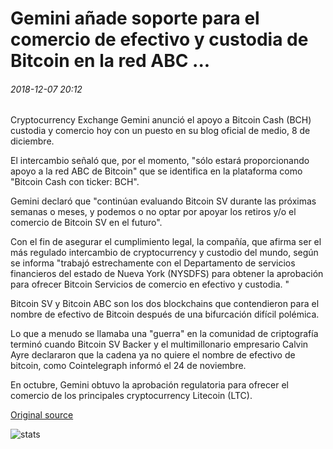 # Gemini añade soporte para el comercio de efectivo y custodia de Bitcoin en la red ABC ...

###### 2018-12-07 20:12

Cryptocurrency Exchange Gemini anunció el apoyo a Bitcoin Cash (BCH) custodia y comercio hoy con un puesto en su blog oficial de medio, 8 de diciembre.

El intercambio señaló que, por el momento, "sólo estará proporcionando apoyo a la red ABC de Bitcoin" que se identifica en la plataforma como "Bitcoin Cash con ticker: BCH".

Gemini declaró que "continúan evaluando Bitcoin SV durante las próximas semanas o meses, y podemos o no optar por apoyar los retiros y/o el comercio de Bitcoin SV en el futuro".

Con el fin de asegurar el cumplimiento legal, la compañía, que afirma ser el más regulado intercambio de cryptocurrency y custodio del mundo, según se informa "trabajó estrechamente con el Departamento de servicios financieros del estado de Nueva York (NYSDFS) para obtener la aprobación para ofrecer Bitcoin Servicios de comercio en efectivo y custodia. "

Bitcoin SV y Bitcoin ABC son los dos blockchains que contendieron para el nombre de efectivo de Bitcoin después de una bifurcación difícil polémica.

Lo que a menudo se llamaba una "guerra" en la comunidad de criptografía terminó cuando Bitcoin SV Backer y el multimillonario empresario Calvin Ayre declararon que la cadena ya no quiere el nombre de efectivo de bitcoin, como Cointelegraph informó el 24 de noviembre.

En octubre, Gemini obtuvo la aprobación regulatoria para ofrecer el comercio de los principales cryptocurrency Litecoin (LTC).

[Original source](https://cointelegraph.com/news/gemini-adds-support-for-bitcoin-cash-trading-and-custody-on-the-abc-network)

![stats](https://c.statcounter.com/11760860/0/a89fa40b/1/ "stats")